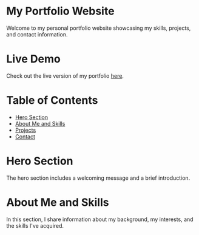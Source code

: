 # My Portfolio Website
Welcome to my personal portfolio website showcasing my skills, projects, and contact information.

# Live Demo
Check out the live version of my portfolio [here](https://your-portfolio-link.com).

# Table of Contents
- [Hero Section](#hero-section)
- [About Me and Skills](#about)
- [Projects](#projects)
- [Contact](#contact)

# Hero Section
The hero section includes a welcoming message and a brief introduction.

# About Me and Skills
In this section, I share information about my background, my interests, and the skills I've acquired. 
